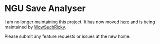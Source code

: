 # NGU Save Analyser

I am no longer maintaining this project. It has now moved [here](https://github.com/WowSuchRicky/ngu-save-analyser) and is being maintained by [WowSuchRicky](https://github.com/WowSuchRicky).

Please submit any feature requests or issues at the new home.
